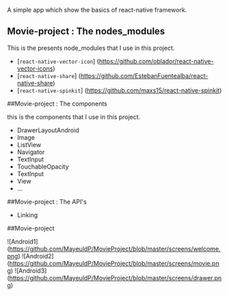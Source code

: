 A simple app which show the basics of react-native framework.

## Movie-project : The nodes_modules

This is the presents node_modules that I use in this project.

* [`react-native-vector-icon`] (https://github.com/oblador/react-native-vector-icons)
* [`react-native-share`] (https://github.com/EstebanFuentealba/react-native-share)
* [`react-native-spinkit`] (https://github.com/maxs15/react-native-spinkit)

##Movie-project : The components

this is the components that I use in this project.

* DrawerLayoutAndroid
* Image
* ListView
* Navigator
* TextInput
* TouchableOpacity
* TextInput
* View
* ...

##Movie-project : The API's

* Linking

##Movie-project

![Android1] (https://github.com/MayeuldP/MovieProject/blob/master/screens/welcome.png)
![Android2] (https://github.com/MayeuldP/MovieProject/blob/master/screens/movie.png)
![Android3] (https://github.com/MayeuldP/MovieProject/blob/master/screens/drawer.png)